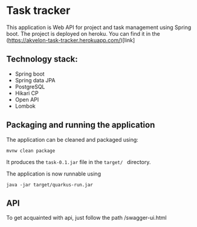 # Task tracker


This application is Web API for project and task management using Spring boot. 
The project is deployed on heroku. You can find it in the (https://akvelon-task-tracker.herokuapp.com/)[link]


## Technology stack:
* Spring boot
* Spring data JPA
* PostgreSQL  
* Hikari CP
* Open API
* Lombok



## Packaging and running the application

The application can be cleaned and packaged using:
```shell script
mvnw clean package
```
It produces the `task-0.1.jar` file in the `target/ ` directory.

The application is now runnable using

```shell script
java -jar target/quarkus-run.jar
```

## API
To get acquainted with api, just follow the path /swagger-ui.html
